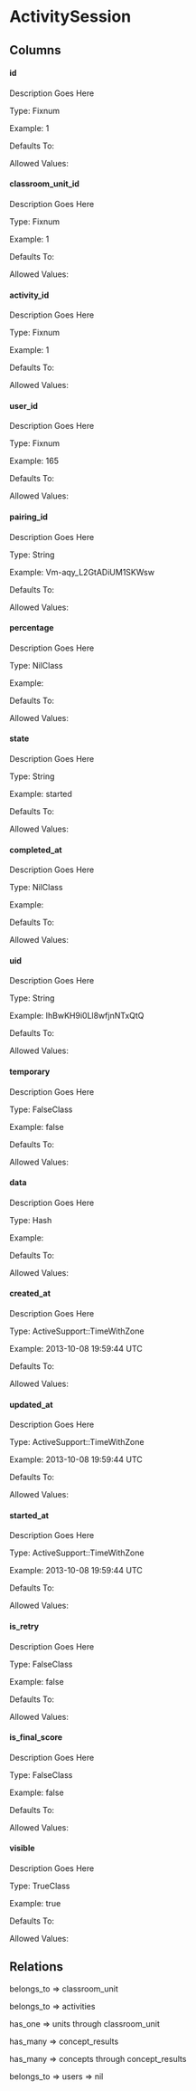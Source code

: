 # ActivitySession

## Columns

#### id
Description Goes Here

Type: Fixnum

Example: 1

Defaults To:

Allowed Values:

#### classroom_unit_id
Description Goes Here

Type: Fixnum

Example: 1

Defaults To:

Allowed Values:

#### activity_id
Description Goes Here

Type: Fixnum

Example: 1

Defaults To:

Allowed Values:

#### user_id
Description Goes Here

Type: Fixnum

Example: 165

Defaults To:

Allowed Values:

#### pairing_id
Description Goes Here

Type: String

Example: Vm-aqy_L2GtADiUM1SKWsw

Defaults To:

Allowed Values:

#### percentage
Description Goes Here

Type: NilClass

Example:

Defaults To:

Allowed Values:

#### state
Description Goes Here

Type: String

Example: started

Defaults To:

Allowed Values:

#### completed_at
Description Goes Here

Type: NilClass

Example:

Defaults To:

Allowed Values:

#### uid
Description Goes Here

Type: String

Example: IhBwKH9i0Ll8wfjnNTxQtQ

Defaults To:

Allowed Values:

#### temporary
Description Goes Here

Type: FalseClass

Example: false

Defaults To:

Allowed Values:

#### data
Description Goes Here

Type: Hash

Example:

Defaults To:

Allowed Values:

#### created_at
Description Goes Here

Type: ActiveSupport::TimeWithZone

Example: 2013-10-08 19:59:44 UTC

Defaults To:

Allowed Values:

#### updated_at
Description Goes Here

Type: ActiveSupport::TimeWithZone

Example: 2013-10-08 19:59:44 UTC

Defaults To:

Allowed Values:

#### started_at
Description Goes Here

Type: ActiveSupport::TimeWithZone

Example: 2013-10-08 19:59:44 UTC

Defaults To:

Allowed Values:

#### is_retry
Description Goes Here

Type: FalseClass

Example: false

Defaults To:

Allowed Values:

#### is_final_score
Description Goes Here

Type: FalseClass

Example: false

Defaults To:

Allowed Values:

#### visible
Description Goes Here

Type: TrueClass

Example: true

Defaults To:

Allowed Values:



## Relations

belongs_to => classroom_unit

belongs_to => activities

has_one => units through classroom_unit

has_many => concept_results

has_many => concepts through concept_results

belongs_to => users => nil
